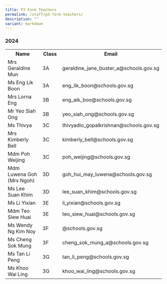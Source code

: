 ```yaml
---
title: P3 Form Teachers
permalink: /staff/p3-form-teachers/
description: ""
variant: markdown
---
```

### **2024**
<table>
    <tbody><tr style="width:100%">
        <th style="width:35%">Name</th>
        <th style="width:15%">Class</th>
        <th style="width:50%">Email</th>
    </tr>
   <tr>
        <td>Mrs Geraldine Mun</td>
        <td>3A</td>
        <td>geraldine_jane_buster_a@schools.gov.sg</td>
    </tr>
   <tr>
        <td>Ms Eng Lik Boon</td>
        <td>3A</td>
        <td>eng_lik_boon@schools.gov.sg</td>
    </tr>
      <tr>
        <td>Mrs Lorna Eng</td>
        <td>3B</td>
        <td>eng_aik_boo@schools.gov.sg</td>
    </tr>
    <tr>
        <td>Mr Yeo Siah Ong</td>
        <td>3B</td>
        <td>yeo_siah_ong@schools.gov.sg</td>
    </tr>
<tr>
        <td>Ms Thivya</td>
        <td>3C</td>
        <td>thivyadlo_gopalkrishnan@schools.gov.sg</td>
    </tr>
	<tr>
        <td>Mrs Kimberly Bell</td>
        <td>3C</td>
        <td>kimberly_bell@schools.gov.sg</td>
    </tr>
    <tr>
        <td>Mdm Poh Weijing</td>
        <td>3C</td>
        <td>poh_weijing@schools.gov.sg</td>
    </tr>
    <tr>
        <td>Mdm Luwena Goh (Mrs Ngoh)</td>
        <td>3D</td>
        <td>goh_hui_may_luwena@schools.gov.sg</td>
    </tr>
 <tr>
        <td>Ms Lee Suan Khim</td>
        <td>3D</td>
        <td>lee_suan_khim@schools.gov.sg</td>
    </tr>
<tr>
        <td>Ms Li Yixian</td>
        <td>3E</td>
        <td>li_yixian@schools.gov.sg</td>
    </tr>
     	<tr>
        <td>Mdm Teo Siew Huai</td>
        <td>3E</td>
        <td>teo_siew_huai@schools.gov.sg</td>
    </tr>
<tr>
        <td>Ms Wendy Ng Kim Noy</td>
        <td>3F</td>
        <td>@schools.gov.sg</td>
    </tr>
    <tr>
        <td>Ms Cheng Sok Mung</td>
        <td>3F</td>
        <td>cheng_sok_mung_a@schools.gov.sg</td>
    </tr>
<tr>
        <td>Ms Tan Li Peng</td>
        <td>3G</td>
        <td>tan_li_peng@schools.gov.sg</td>
    </tr>
    <tr>
        <td>Ms Khoo Wai Ling</td>
        <td>3G</td>
        <td>khoo_wai_ling@schools.gov.sg</td>
    </tr>
</tbody></table>

 